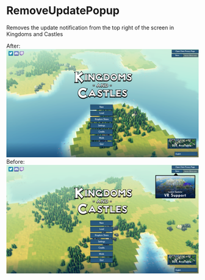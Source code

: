 ﻿# RemoveUpdatePopup

Removes the update notification from the top right of the screen in Kingdoms and Castles

After:  
![After](after.png "After")
Before:  
![Before](before.png "Before")

